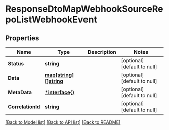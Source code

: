 # ResponseDtoMapWebhookSourceRepoListWebhookEvent

## Properties
Name | Type | Description | Notes
------------ | ------------- | ------------- | -------------
**Status** | **string** |  | [optional] [default to null]
**Data** | [**map[string][]string**](array.md) |  | [optional] [default to null]
**MetaData** | [***interface{}**](interface{}.md) |  | [optional] [default to null]
**CorrelationId** | **string** |  | [optional] [default to null]

[[Back to Model list]](../README.md#documentation-for-models) [[Back to API list]](../README.md#documentation-for-api-endpoints) [[Back to README]](../README.md)

